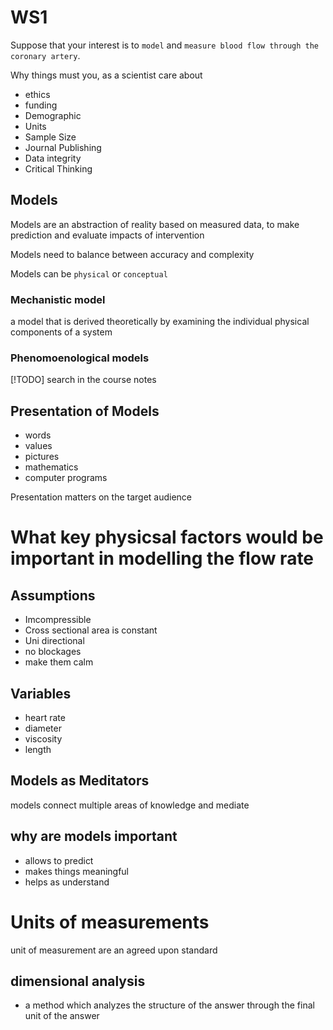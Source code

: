 # WS1

Suppose that your interest is to `model` and `measure blood flow through the coronary artery`.

Why things must you, as a scientist care about
- ethics
- funding
- Demographic 
- Units
- Sample Size
- Journal Publishing
- Data integrity
- Critical Thinking

## Models
Models are an abstraction of reality based on measured data, to make prediction and evaluate impacts of intervention

Models need to balance between accuracy and complexity

Models can be `physical` or `conceptual`

### Mechanistic model
a model that is derived theoretically by examining the individual physical components of a system

### Phenomoenological models
[!TODO] search in the course notes

## Presentation of Models
- words
- values
- pictures
- mathematics 
- computer programs

Presentation matters on the target audience

# What key physicsal factors would be important in modelling the flow rate
## Assumptions
- Imcompressible
- Cross sectional area is constant
- Uni directional
- no blockages
- make them calm

## Variables
- heart rate
- diameter
- viscosity
- length

## Models as Meditators
models connect multiple areas of knowledge and mediate 

## why are models important
- allows to predict
- makes things meaningful
- helps as understand

# Units of measurements
unit of measurement are an agreed upon standard 

## dimensional analysis
- a method which analyzes the structure of the answer through the final unit of the answer



